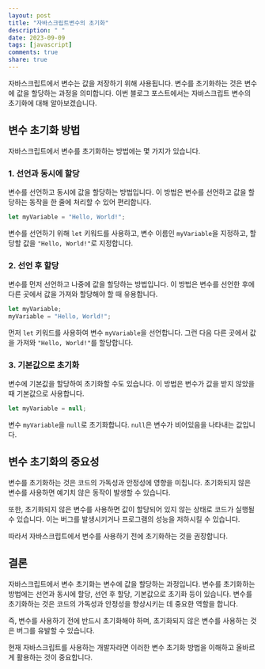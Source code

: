 ```yaml
---
layout: post
title: "자바스크립트변수의 초기화"
description: " "
date: 2023-09-09
tags: [javascript]
comments: true
share: true
---
```


자바스크립트에서 변수는 값을 저장하기 위해 사용됩니다. 변수를 초기화하는 것은 변수에 값을 할당하는 과정을 의미합니다. 이번 블로그 포스트에서는 자바스크립트 변수의 초기화에 대해 알아보겠습니다.

## 변수 초기화 방법

자바스크립트에서 변수를 초기화하는 방법에는 몇 가지가 있습니다.

### 1. 선언과 동시에 할당

변수를 선언하고 동시에 값을 할당하는 방법입니다. 이 방법은 변수를 선언하고 값을 할당하는 동작을 한 줄에 처리할 수 있어 편리합니다.

```javascript
let myVariable = "Hello, World!";
```

변수를 선언하기 위해 `let` 키워드를 사용하고, 변수 이름인 `myVariable`을 지정하고, 할당할 값을 `"Hello, World!"`로 지정합니다.

### 2. 선언 후 할당

변수를 먼저 선언하고 나중에 값을 할당하는 방법입니다. 이 방법은 변수를 선언한 후에 다른 곳에서 값을 가져와 할당해야 할 때 유용합니다.

```javascript
let myVariable;
myVariable = "Hello, World!";
```

먼저 `let` 키워드를 사용하여 변수 `myVariable`을 선언합니다. 그런 다음 다른 곳에서 값을 가져와 `"Hello, World!"`를 할당합니다.

### 3. 기본값으로 초기화

변수에 기본값을 할당하여 초기화할 수도 있습니다. 이 방법은 변수가 값을 받지 않았을 때 기본값으로 사용합니다.

```javascript
let myVariable = null;
```

변수 `myVariable`을 `null`로 초기화합니다. `null`은 변수가 비어있음을 나타내는 값입니다.

## 변수 초기화의 중요성

변수를 초기화하는 것은 코드의 가독성과 안정성에 영향을 미칩니다. 초기화되지 않은 변수를 사용하면 예기치 않은 동작이 발생할 수 있습니다.

또한, 초기화되지 않은 변수를 사용하면 값이 할당되어 있지 않는 상태로 코드가 실행될 수 있습니다. 이는 버그를 발생시키거나 프로그램의 성능을 저하시킬 수 있습니다.

따라서 자바스크립트에서 변수를 사용하기 전에 초기화하는 것을 권장합니다.

## 결론

자바스크립트에서 변수 초기화는 변수에 값을 할당하는 과정입니다. 변수를 초기화하는 방법에는 선언과 동시에 할당, 선언 후 할당, 기본값으로 초기화 등이 있습니다. 변수를 초기화하는 것은 코드의 가독성과 안정성을 향상시키는 데 중요한 역할을 합니다.

즉, 변수를 사용하기 전에 반드시 초기화해야 하며, 초기화되지 않은 변수를 사용하는 것은 버그를 유발할 수 있습니다.

현재 자바스크립트를 사용하는 개발자라면 이러한 변수 초기화 방법을 이해하고 올바르게 활용하는 것이 중요합니다.